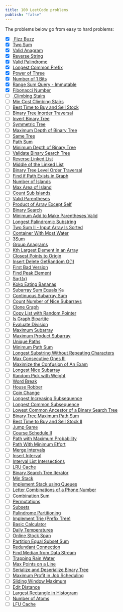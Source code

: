```yaml
---
title: 100 LeetCode problems
publish: "false"
---
```

The problems below go from easy to hard problems:

- [x] [ Fizz Buzz](https://leetcode.com/problems/fizz-buzz)
- [x] [Two Sum](https://leetcode.com/problems/two-sum)
- [x] [Valid Anagram](https://leetcode.com/problems/valid-anagram)
- [x] [Reverse String](https://leetcode.com/problems/reverse-string)
- [x] [Valid Palindrome](https://leetcode.com/problems/valid-palindrome)
- [x] [Longest Common Prefix](https://leetcode.com/problems/longest-common-prefix)
- [x] [Power of Three](https://leetcode.com/problems/power-of-three)
- [x] [Number of 1 Bits](https://leetcode.com/problems/number-of-1-bits)
- [x] [Range Sum Query - Immutable](https://leetcode.com/problems/range-sum-query-immutable)
- [x] [Fibonacci Number](https://leetcode.com/problems/fibonacci-number)
- [ ] [ Climbing Stairs](https://leetcode.com/problems/climbing-stairs) 
- [ ] [Min Cost Climbing Stairs](https://leetcode.com/problems/min-cost-climbing-stairs) 
- [ ] [Best Time to Buy and Sell Stock](https://leetcode.com/problems/best-time-to-buy-and-sell-stock)
- [ ] [Binary Tree Inorder Traversal](https://leetcode.com/problems/binary-tree-inorder-traversal)
- [ ] [Invert Binary Tree](https://leetcode.com/problems/invert-binary-tree)
- [ ] [Symmetric Tree](https://leetcode.com/problems/symmetric-tree)
- [ ] [Maximum Depth of Binary Tree](https://leetcode.com/problems/maximum-depth-of-binary-tree)
- [ ] [Same Tree](https://leetcode.com/problems/same-tree)
- [ ] [Path Sum](https://leetcode.com/problems/path-sum)
- [ ] [Minimum Depth of Binary Tree](https://leetcode.com/problems/minimum-depth-of-binary-tree)
- [ ] [Validate Binary Search Tree](https://leetcode.com/problems/validate-binary-search-tree)
- [ ] [Reverse Linked List](https://leetcode.com/problems/reverse-linked-list)
- [ ] [Middle of the Linked List](https://leetcode.com/problems/middle-of-the-linked-list)
- [ ] [Binary Tree Level Order Traversal](https://leetcode.com/problems/binary-tree-level-order-traversal)
- [ ] [Find if Path Exists in Graph](https://leetcode.com/problems/find-if-path-exists-in-graph)
- [ ] [Number of Islands](https://leetcode.com/problems/number-of-islands)
- [ ] [Max Area of Island](https://leetcode.com/problems/max-area-of-island)
- [ ] [Count Sub Islands](https://leetcode.com/problems/count-sub-islands)
- [ ] [Valid Parentheses](https://leetcode.com/problems/valid-parentheses)
- [ ] [Product of Array Except Self](https://leetcode.com/problems/product-of-array-except-self)
- [ ] [Binary Search](https://leetcode.com/problems/binary-search)
- [ ] [Minimum Add to Make Parentheses Valid](https://leetcode.com/problems/minimum-add-to-make-parentheses-valid)
- [ ] [Longest Palindromic Substring](https://leetcode.com/problems/longest-palindromic-substring)
- [ ] [Two Sum II - Input Array Is Sorted](https://leetcode.com/problems/two-sum-ii-input-array-is-sorted)
- [ ] [Container With Most Water](https://leetcode.com/problems/container-with-most-water)
- [ ] [3Sum](https://leetcode.com/problems/3sum)
- [ ] [Group Anagrams](https://leetcode.com/problems/group-anagrams)
- [ ] [Kth Largest Element in an Array](https://leetcode.com/problems/kth-largest-element-in-an-array)
- [ ] [Closest Points to Origin](https://leetcode.com/problems/k-closest-points-to-origin)
- [ ] [Insert Delete GetRandom O(1)](https://leetcode.com/problems/insert-delete-getrandom-o1)
- [ ] [First Bad Version](https://leetcode.com/problems/first-bad-version)
- [ ] [Find Peak Element](https://leetcode.com/problems/find-peak-element)
- [ ] [Sqrt(x)](https://leetcode.com/problems/sqrtx)
- [ ] [Koko Eating Bananas](https://leetcode.com/problems/koko-eating-bananas)
- [ ] [Subarray Sum Equals K](https://leetcode.com/problems/subarray-sum-equals-k)a
- [ ] [Continuous Subarray Sum](https://leetcode.com/problems/continuous-subarray-sum)
- [ ] [Count Number of Nice Subarrays](https://leetcode.com/problems/count-number-of-nice-subarrays)
- [ ] [Clone Graph](https://leetcode.com/problems/clone-graph)
- [ ] [Copy List with Random Pointer](https://leetcode.com/problems/copy-list-with-random-pointer)
- [ ] [Is Graph Bipartite](https://leetcode.com/problems/is-graph-bipartite)
- [ ] [Evaluate Division](https://leetcode.com/problems/evaluate-division)
- [ ] [Maximum Subarray](https://leetcode.com/problems/maximum-subarray)
- [ ] [Maximum Product Subarray](https://leetcode.com/problems/maximum-product-subarray)
- [ ] [Unique Paths](https://leetcode.com/problems/unique-paths)
- [ ] [Minimum Path Sum](https://leetcode.com/problems/minimum-path-sum)
- [ ] [Longest Substring Without Repeating Characters](https://leetcode.com/problems/longest-substring-without-repeating-characters)
- [ ] [Max Consecutive Ones III](https://leetcode.com/problems/max-consecutive-ones-iii)
- [ ] [Maximize the Confusion of An Exam](https://leetcode.com/problems/maximize-the-confusion-of-an-exam)
- [ ] [Longest Nice Subarray](https://leetcode.com/problems/longest-nice-subarray)
- [ ] [Random Pick with Weight](https://leetcode.com/problems/random-pick-with-weight)
- [ ] [Word Break](https://leetcode.com/problems/word-break)
- [ ] [House Robber](https://leetcode.com/problems/house-robber)
- [ ] [Coin Change](https://leetcode.com/problems/coin-change)
- [ ] [Longest Increasing Subsequence](https://leetcode.com/problems/longest-increasing-subsequence)
- [ ] [Longest Common Subsequence](https://leetcode.com/problems/longest-common-subsequence)
- [ ] [Lowest Common Ancestor of a Binary Search Tree](https://leetcode.com/problems/lowest-common-ancestor-of-a-binary-search-tree)
- [ ] [Binary Tree Maximum Path Sum](https://leetcode.com/problems/binary-tree-maximum-path-sum)
- [ ] [Best Time to Buy and Sell Stock II](https://leetcode.com/problems/best-time-to-buy-and-sell-stock-ii)
- [ ] [Jump Game](https://leetcode.com/problems/jump-game)
- [ ] [Course Schedule II](https://leetcode.com/problems/course-schedule-ii)
- [ ] [Path with Maximum Probability](https://leetcode.com/problems/path-with-maximum-probability)
- [ ] [Path With Minimum Effort](https://leetcode.com/problems/path-with-minimum-effort)
- [ ] [Merge Intervals](https://leetcode.com/problems/merge-intervals)
- [ ] [Insert Interval](https://leetcode.com/problems/insert-interval)
- [ ] [Interval List Intersections](https://leetcode.com/problems/interval-list-intersections)
- [ ] [LRU Cache](https://leetcode.com/problems/lru-cache)
- [ ] [Binary Search Tree Iterator](https://leetcode.com/problems/binary-search-tree-iterator)
- [ ] [Min Stack](https://leetcode.com/problems/min-stack)
- [ ] [Implement Stack using Queues](https://leetcode.com/problems/implement-stack-using-queues)
- [ ] [Letter Combinations of a Phone Number](https://leetcode.com/problems/letter-combinations-of-a-phone-number)
- [ ] [Combination Sum](https://leetcode.com/problems/combination-sum)
- [ ] [Permutations](https://leetcode.com/problems/permutations)
- [ ] [Subsets](https://leetcode.com/problems/subsets)
- [ ] [Palindrome Partitioning](https://leetcode.com/problems/palindrome-partitioning)
- [ ] [Implement Trie (Prefix Tree)](https://leetcode.com/problems/implement-trie-prefix-tree)
- [ ] [Basic Calculator](https://leetcode.com/problems/basic-calculator)
- [ ] [Daily Temperatures](https://leetcode.com/problems/daily-temperatures)
- [ ] [Online Stock Span](https://leetcode.com/problems/online-stock-span)
- [ ] [Partition Equal Subset Sum](https://leetcode.com/problems/partition-equal-subset-sum)
- [ ] [Redundant Connection](https://leetcode.com/problems/redundant-connection)
- [ ] [Find Median from Data Stream](https://leetcode.com/problems/find-median-from-data-stream)
- [ ] [Trapping Rain Water](https://leetcode.com/problems/trapping-rain-water)
- [ ] [Max Points on a Line](https://leetcode.com/problems/max-points-on-a-line)
- [ ] [Serialize and Deserialize Binary Tree](https://leetcode.com/problems/serialize-and-deserialize-binary-tree)
- [ ] [Maximum Profit in Job Scheduling](https://leetcode.com/problems/maximum-profit-in-job-scheduling)
- [ ] [Sliding Window Maximum](https://leetcode.com/problems/sliding-window-maximum)
- [ ] [Edit Distance](https://leetcode.com/problems/edit-distance)
- [ ] [Largest Rectangle in Histogram](https://leetcode.com/problems/largest-rectangle-in-histogram)
- [ ] [Number of Atoms](https://leetcode.com/problems/number-of-atoms)
- [ ] [LFU Cache](https://leetcode.com/problems/lfu-cache)